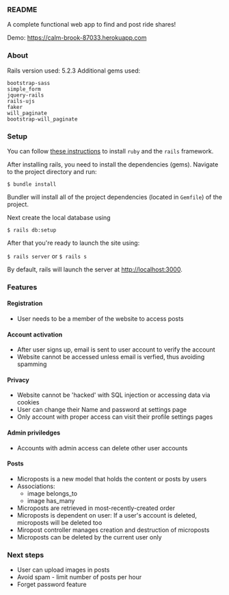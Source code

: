 ### README

A complete functional web app to find and post ride shares!

Demo: https://calm-brook-87033.herokuapp.com

### About

Rails version used: 5.2.3
Additional gems used:
```
bootstrap-sass
simple_form
jquery-rails
rails-ujs
faker
will_paginate
bootstrap-will_paginate
```

### Setup

You can follow [these instructions](https://www.tutorialspoint.com/ruby-on-rails/rails-installation.htm) to install `ruby` and the `rails` framework.

After installing rails, you need to install the dependencies (gems). Navigate to the project directory and run:

`$ bundle install`

Bundler will install all of the project dependencies (located in `Gemfile`) of the project.

Next create the local database using

`$ rails db:setup`

After that you're ready to launch the site using:

`$ rails server` or `$ rails s `

By default, rails will launch the server at [http://localhost:3000](http://localhost:3000).

### Features

#### Registration
 - User needs to be a member of the website to access posts
 
#### Account activation
 - After user signs up, email is sent to user account to verify the account
 - Website cannot be accessed unless email is verfied, thus avoiding spamming

#### Privacy
 - Website cannot be 'hacked' with SQL injection or accessing data via cookies
 - User can change their Name and password at settings page
 - Only account with proper access can visit their profile settings pages

#### Admin priviledges
 - Accounts with admin access can delete other user accounts
 
#### Posts

 - Microposts is a new model that holds the content or posts by users
 - Associations: 
    - image belongs_to
    - image has_many
 - Microposts are retrieved in most-recently-created order
 - Microposts is dependent on user: If a user's account is deleted, microposts will be deleted too
 - Miropost controller manages creation and destruction of microposts
 - Microposts can be deleted by the current user only
 
 ### Next steps
  - User can upload images in posts
  - Avoid spam - limit number of posts per hour
  - Forget password feature
  


